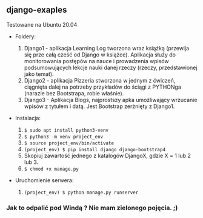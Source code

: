## django-exaples

Testowane na Ubuntu 20.04

* Foldery:
	1. Django1 - aplikacja Learning Log tworzona wraz książką (przewija się prze całą cześć od Django w książce). Aplikacja służy do monitorowania postępów na nauce i prowadzenia wpisów podsumowujących lekcje nauki danej rzeczy (rzeczy, przedstawionej jako temat).
	2. Django2 - aplikacja Pizzeria stworzona w jednym z ćwiczeń, ciągnięta dalej na potrzeby przykładów do ściągi z PYTHONga (narazie bez Bootstrapa, robie właśnie).
	3. Django3  - Aplikacja Blogs, najprostszy apka umożliwający wrzucanie wpisów z tytułem i datą. Jest Bootstrap zerżnięty z Django1. 

* Instalacja:
	1. `$ sudo apt install python3-venv`
	2. `$ python3 -m venv project_env`
	3. `$ source project_env/bin/activate`
	4. `(project_env) $ pip install django django-bootstrap4`
	5. Skopiuj zawartość jednego z katalogów DjangoX, gdzie X = 1 lub 2 lub 3.
	6. `$ chmod +x manage.py`
	
* Uruchomienie serwera:
	1. `(project_env) $ python manage.py runserver`
	
### Jak to odpalić pod Windą ? Nie mam zielonego pojęcia. ;)
	
